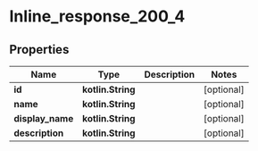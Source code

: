 
# Inline_response_200_4

## Properties
Name | Type | Description | Notes
------------ | ------------- | ------------- | -------------
**id** | **kotlin.String** |  |  [optional]
**name** | **kotlin.String** |  |  [optional]
**display_name** | **kotlin.String** |  |  [optional]
**description** | **kotlin.String** |  |  [optional]



